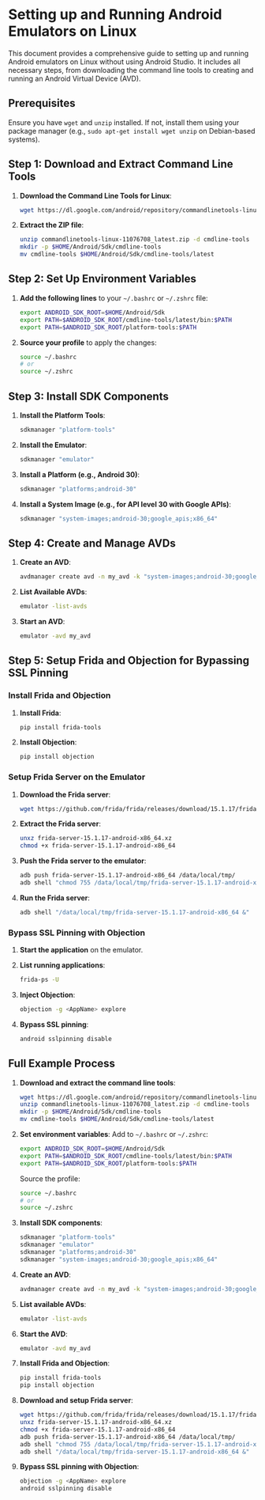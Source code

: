 
# Setting up and Running Android Emulators on Linux

This document provides a comprehensive guide to setting up and running Android emulators on Linux without using Android Studio. It includes all necessary steps, from downloading the command line tools to creating and running an Android Virtual Device (AVD).

## Prerequisites

Ensure you have `wget` and `unzip` installed. If not, install them using your package manager (e.g., `sudo apt-get install wget unzip` on Debian-based systems).

## Step 1: Download and Extract Command Line Tools

1. **Download the Command Line Tools for Linux**:
   ```sh
   wget https://dl.google.com/android/repository/commandlinetools-linux-11076708_latest.zip
   ```

2. **Extract the ZIP file**:
   ```sh
   unzip commandlinetools-linux-11076708_latest.zip -d cmdline-tools
   mkdir -p $HOME/Android/Sdk/cmdline-tools
   mv cmdline-tools $HOME/Android/Sdk/cmdline-tools/latest
   ```

## Step 2: Set Up Environment Variables

1. **Add the following lines** to your `~/.bashrc` or `~/.zshrc` file:
   ```sh
   export ANDROID_SDK_ROOT=$HOME/Android/Sdk
   export PATH=$ANDROID_SDK_ROOT/cmdline-tools/latest/bin:$PATH
   export PATH=$ANDROID_SDK_ROOT/platform-tools:$PATH
   ```

2. **Source your profile** to apply the changes:
   ```sh
   source ~/.bashrc
   # or
   source ~/.zshrc
   ```

## Step 3: Install SDK Components

1. **Install the Platform Tools**:
   ```sh
   sdkmanager "platform-tools"
   ```

2. **Install the Emulator**:
   ```sh
   sdkmanager "emulator"
   ```

3. **Install a Platform (e.g., Android 30)**:
   ```sh
   sdkmanager "platforms;android-30"
   ```

4. **Install a System Image (e.g., for API level 30 with Google APIs)**:
   ```sh
   sdkmanager "system-images;android-30;google_apis;x86_64"
   ```

## Step 4: Create and Manage AVDs

1. **Create an AVD**:
   ```sh
   avdmanager create avd -n my_avd -k "system-images;android-30;google_apis;x86_64" -d "pixel"
   ```

2. **List Available AVDs**:
   ```sh
   emulator -list-avds
   ```

3. **Start an AVD**:
   ```sh
   emulator -avd my_avd
   ```

## Step 5: Setup Frida and Objection for Bypassing SSL Pinning

### Install Frida and Objection

1. **Install Frida**:
   ```sh
   pip install frida-tools
   ```

2. **Install Objection**:
   ```sh
   pip install objection
   ```

### Setup Frida Server on the Emulator

1. **Download the Frida server**:
   ```sh
   wget https://github.com/frida/frida/releases/download/15.1.17/frida-server-15.1.17-android-x86_64.xz
   ```

2. **Extract the Frida server**:
   ```sh
   unxz frida-server-15.1.17-android-x86_64.xz
   chmod +x frida-server-15.1.17-android-x86_64
   ```

3. **Push the Frida server to the emulator**:
   ```sh
   adb push frida-server-15.1.17-android-x86_64 /data/local/tmp/
   adb shell "chmod 755 /data/local/tmp/frida-server-15.1.17-android-x86_64"
   ```

4. **Run the Frida server**:
   ```sh
   adb shell "/data/local/tmp/frida-server-15.1.17-android-x86_64 &"
   ```

### Bypass SSL Pinning with Objection

1. **Start the application** on the emulator.

2. **List running applications**:
   ```sh
   frida-ps -U
   ```

3. **Inject Objection**:
   ```sh
   objection -g <AppName> explore
   ```

4. **Bypass SSL pinning**:
   ```sh
   android sslpinning disable
   ```

## Full Example Process

1. **Download and extract the command line tools**:
   ```sh
   wget https://dl.google.com/android/repository/commandlinetools-linux-11076708_latest.zip
   unzip commandlinetools-linux-11076708_latest.zip -d cmdline-tools
   mkdir -p $HOME/Android/Sdk/cmdline-tools
   mv cmdline-tools $HOME/Android/Sdk/cmdline-tools/latest
   ```

2. **Set environment variables**:
   Add to `~/.bashrc` or `~/.zshrc`:
   ```sh
   export ANDROID_SDK_ROOT=$HOME/Android/Sdk
   export PATH=$ANDROID_SDK_ROOT/cmdline-tools/latest/bin:$PATH
   export PATH=$ANDROID_SDK_ROOT/platform-tools:$PATH
   ```

   Source the profile:
   ```sh
   source ~/.bashrc
   # or
   source ~/.zshrc
   ```

3. **Install SDK components**:
   ```sh
   sdkmanager "platform-tools"
   sdkmanager "emulator"
   sdkmanager "platforms;android-30"
   sdkmanager "system-images;android-30;google_apis;x86_64"
   ```

4. **Create an AVD**:
   ```sh
   avdmanager create avd -n my_avd -k "system-images;android-30;google_apis;x86_64" -d "pixel"
   ```

5. **List available AVDs**:
   ```sh
   emulator -list-avds
   ```

6. **Start the AVD**:
   ```sh
   emulator -avd my_avd
   ```

7. **Install Frida and Objection**:
   ```sh
   pip install frida-tools
   pip install objection
   ```

8. **Download and setup Frida server**:
   ```sh
   wget https://github.com/frida/frida/releases/download/15.1.17/frida-server-15.1.17-android-x86_64.xz
   unxz frida-server-15.1.17-android-x86_64.xz
   chmod +x frida-server-15.1.17-android-x86_64
   adb push frida-server-15.1.17-android-x86_64 /data/local/tmp/
   adb shell "chmod 755 /data/local/tmp/frida-server-15.1.17-android-x86_64"
   adb shell "/data/local/tmp/frida-server-15.1.17-android-x86_64 &"
   ```

9. **Bypass SSL pinning with Objection**:
   ```sh
   objection -g <AppName> explore
   android sslpinning disable
   ```
